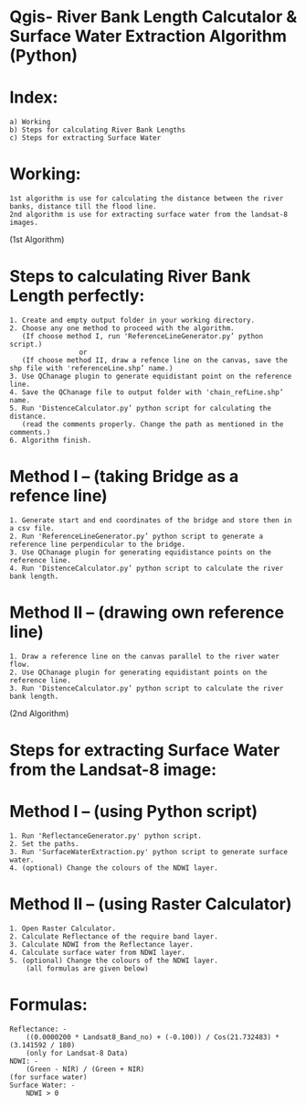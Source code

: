 # Qgis- River Bank Length Calcutalor & Surface Water Extraction Algorithm (Python)

# Index:
	a) Working
	b) Steps for calculating River Bank Lengths
	c) Steps for extracting Surface Water

# Working:
	1st algorithm is use for calculating the distance between the river banks, distance till the flood line.
	2nd algorithm is use for extracting surface water from the landsat-8 images.

(1st Algorithm)
# Steps to calculating River Bank Length perfectly:
	1. Create and empty output folder in your working directory.
	2. Choose any one method to proceed with the algorithm.
	   (If choose method I, run 'ReferenceLineGenerator.py’ python script.)
			 		 or
	   (If choose method II, draw a refence line on the canvas, save the shp file with 'referenceLine.shp’ name.)
	3. Use QChanage plugin to generate equidistant point on the reference line.
	4. Save the QChanage file to output folder with 'chain_refLine.shp’ name.
	5. Run 'DistenceCalculator.py’ python script for calculating the distance.
	   (read the comments properly. Change the path as mentioned in the comments.)
	6. Algorithm finish.
# Method I – (taking Bridge as a refence line)
	1. Generate start and end coordinates of the bridge and store then in a csv file.
  	2. Run 'ReferenceLineGenerator.py’ python script to generate a reference line perpendicular to the bridge.
  	3. Use QChanage plugin for generating equidistance points on the reference line.
  	4. Run 'DistenceCalculator.py’ python script to calculate the river bank length.
# Method II – (drawing own reference line)
  	1. Draw a reference line on the canvas parallel to the river water flow.
  	2. Use QChanage plugin for generating equidistant points on the reference line.
  	3. Run 'DistenceCalculator.py’ python script to calculate the river bank length. 

(2nd Algorithm)
# Steps for extracting Surface Water from the Landsat-8 image:
# Method I – (using Python script)
	1. Run 'ReflectanceGenerator.py' python script.
  	2. Set the paths.
  	3. Run 'SurfaceWaterExtraction.py' python script to generate surface water.
  	4. (optional) Change the colours of the NDWI layer.
# Method II – (using Raster Calculator)
  	1. Open Raster Calculator.
  	2. Calculate Reflectance of the require band layer.
  	3. Calculate NDWI from the Reflectance layer.
  	4. Calculate surface water from NDWI layer.
  	5. (optional) Change the colours of the NDWI layer.
  		(all formulas are given below)
# Formulas:
	Reflectance: -
    	((0.0000200 * Landsat8_Band_no) + (-0.100)) / Cos(21.732483) * (3.141592 / 180)
		(only for Landsat-8 Data)
  	NDWI: -
    	(Green - NIR) / (Green + NIR)
	(for surface water)
  	Surface Water: -
    	NDWI > 0
